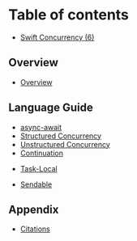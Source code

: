# Table of contents

* [Swift Concurrency (6)](README.md)

## Overview

* [Overview](welcome-to-swift/Overview.md)

## Language Guide

<!--* [Task](language-guide/Task.md)-->
* [async-await](language-guide/async-await.md)
* [Structured Concurrency](language-guide/Structured-Concurrency.md)
* [Unstructured Concurrency](language-guide/Unstructured-Concurrency.md)
* [Continuation](language-guide/Continuation.md)
<!--* [Cancellation](language-guide/Cancellation.md)-->
* [Task-Local](language-guide/Task-Local.md)
<!--* [AsyncSequence/AsyncStream](language-guide/AsyncSequence-AsyncStream.md)-->
<!--* [Actor](language-guide/Actor.md)-->
* [Sendable](language-guide/Sendable.md)
<!--* [GlobalActor](language-guide/MainActor-GlobalActor.md)-->
<!--* [Task Executor](language-guide/Task-Executor.md)-->
<!--* [Actor Executor](language-guide/Actor-Executor.md)-->
<!--* [Region Based Isolation](language-guide/Region-Based-Isolation.md)-->
<!--* [Attributes](language-guide/Atributes.md)-->


## Appendix

* [Citations](appendix/Citations.md)
